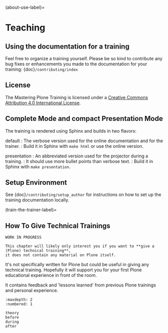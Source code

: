 (about-use-label)=

# Teaching

## Using the documentation for a training

Feel free to organize a training yourself.
Please be so kind to contribute any bug fixes or enhancements you made to the documentation for your training: {doc}`/contributing/index`

## License

The Mastering Plone Training is licensed under a [Creative Commons Attribution 4.0 International License](https://creativecommons.org/licenses/by/4.0/).


## Complete Mode and compact Presentation Mode

The training is rendered using Sphinx and builds in two flavors:

default
: The verbose version used for the online documentation and for the trainer.
: Build it in Sphinx with `make html` or use the online version.

presentation
: An abbreviated version used for the projector during a training.
: It should use more bullet points than verbose text.
: Build it in Sphinx with `make presentation`.


## Setup Environment

See {doc}`/contributing/setup_author` for instructions on how to set up the training documentation locally.


(train-the-trainer-label)=

## How To Give Technical Trainings

```{warning}
WORK IN PROGRESS

This chapter will likely only interest you if you want to **give a (Plone) technical training**,
it does not contain any material on Plone itself.
```

It's not specifically written for Plone but could be useful in giving any technical training.
Hopefully it will support you for your first Plone educational experience in front of the room.

It contains feedback and 'lessons learned' from previous Plone trainings and personal experience.

```{toctree}
:maxdepth: 2
:numbered: 1

theory
before
during
after
```
